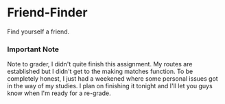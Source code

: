 # Friend-Finder

Find yourself a friend.

### Important Note

Note to grader, I didn't quite finish this assignment. My routes are established but I didn't get to the making matches function. To be completely honest, I just had a weekened where some personal issues got in the way of my studies. I plan on finishing it tonight and I'll let you guys know when I'm ready for a re-grade.
